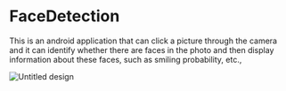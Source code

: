 # FaceDetection
This is an android application that can click a picture through the camera and it can identify whether there are faces in the photo and then display information about these faces, such as smiling probability, etc.,


![Untitled design](https://user-images.githubusercontent.com/45752419/110276179-9eeed000-7ff8-11eb-83bc-3d7abfe4184c.gif)






